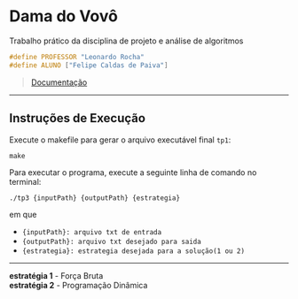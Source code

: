 # Dama do Vovô
Trabalho prático da disciplina de projeto e análise de algoritmos

```c
#define PROFESSOR "Leonardo Rocha"
#define ALUNO ["Felipe Caldas de Paiva"]
```

> <a href="[#](https://github.com/felipe-paiva2910/Dama-do-Vovo/blob/main/Documenta%C3%A7%C3%A3o_TP1.pdf)">Documentação</a>

---

## Instruções de Execução

Execute o makefile para gerar o arquivo executável final `tp1`:

```
make
```

Para executar o programa, execute a seguinte linha de comando no terminal:

```
./tp3 {inputPath} {outputPath} {estrategia}
```
em que 
- `{inputPath}: arquivo txt de entrada`
- `{outputPath}: arquivo txt desejado para saida`
- `{estrategia}: estrategia desejada para a solução(1 ou 2)`
---

**estratégia 1** - Força Bruta  
**estratégia 2** - Programação Dinâmica  

